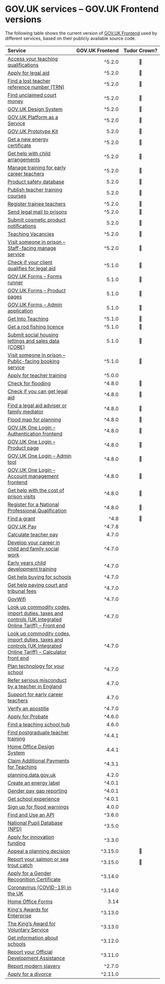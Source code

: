 # GOV.UK services – GOV.UK Frontend versions

The following table shows the current version of [GOV.UK Frontend](https://github.com/alphagov/govuk-frontend) used by different services, based on their publicly available source code.

| Service | GOV.UK Frontend | Tudor Crown? |
| :------ | -------------------: | :---------------: |
| [Access your teaching qualifications](https://github.com/DFE-Digital/access-your-teaching-qualifications/) | ^5.2.0 | 👑 |
| [Apply for legal aid](https://github.com/ministryofjustice/laa-apply-for-legal-aid/) | ^5.2.0 | 👑 |
| [Find a lost teacher reference number (TRN)](https://github.com/DFE-Digital/find-a-lost-trn/) | ^5.2.0 | 👑 |
| [Find unclaimed court money](https://github.com/ministryofjustice/find-unclaimed-court-money/) | ^5.2.0 | 👑 |
| [GOV.UK Design System](https://github.com/alphagov/govuk-design-system/) | ^5.2.0 | 👑 |
| [GOV.UK Platform as a Service](https://github.com/alphagov/paas-product-pages/) | ^5.2.0 | 👑 |
| [GOV.UK Prototype Kit](https://github.com/alphagov/govuk-prototype-kit/) | 5.2.0 | 👑 |
| [Get a new energy certificate](https://github.com/communitiesuk/epb-frontend/) | ^5.2.0 | 👑 |
| [Get help with child arrangements](https://github.com/ministryofjustice/help-with-child-arrangements/) | ^5.2.0 | 👑 |
| [Manage training for early career teachers](https://github.com/DFE-Digital/early-careers-framework/) | ^5.2.0 | 👑 |
| [Product safety database](https://github.com/UKGovernmentBEIS/beis-opss-psd/) | 5.2.0 | 👑 |
| [Publish teacher training courses](https://github.com/DFE-Digital/publish-teacher-training/) | 5.2.0 | 👑 |
| [Register trainee teachers](https://github.com/DFE-Digital/register-trainee-teachers/) | ^5.2.0 | 👑 |
| [Send legal mail to prisons](https://github.com/ministryofjustice/send-legal-mail-to-prisons/) | ^5.2.0 | 👑 |
| [Submit cosmetic product notifications](https://github.com/UKGovernmentBEIS/beis-opss-cosmetics/tree/main/cosmetics-web/) | 5.2.0 | 👑 |
| [Teaching Vacancies](https://github.com/DFE-Digital/teaching-vacancies/) | ^5.2.0 | 👑 |
| [Visit someone in prison – Staff-facing manage service](https://github.com/ministryofjustice/book-a-prison-visit-staff-ui/) | ^5.2.0 | 👑 |
| [Check if your client qualifies for legal aid](https://github.com/ministryofjustice/laa-estimate-financial-eligibility-for-legal-aid/) | ^5.1.0 | 👑 |
| [GOV.UK Forms – Forms runner](https://github.com/alphagov/forms-runner/) | 5.1.0 | 👑 |
| [GOV.UK Forms – Product pages](https://github.com/alphagov/forms-product-page/) | 5.1.0 | 👑 |
| [GOV.UK Forms – Admin application](https://github.com/alphagov/forms-admin/) | 5.1.0 | 👑 |
| [Get Into Teaching](https://github.com/DFE-Digital/get-into-teaching-app/) | ^5.1.0 | 👑 |
| [Get a rod fishing licence](https://github.com/DEFRA/rod-licensing/tree/main/packages/gafl-webapp-service/) | ^5.1.0 | 👑 |
| [Submit social housing lettings and sales data (CORE)](https://github.com/communitiesuk/submit-social-housing-lettings-and-sales-data/) | 5.1.0 | 👑 |
| [Visit someone in prison – Public-facing booking service](https://github.com/ministryofjustice/hmpps-book-a-prison-visit-ui/) | ^5.1.0 | 👑 |
| [Apply for teacher training](https://github.com/DFE-Digital/apply-for-teacher-training/) | ^5.0.0 |  |
| [Check for flooding](https://github.com/DEFRA/flood-app/) | ^4.8.0 | 👑 |
| [Check if you can get legal aid](https://github.com/ministryofjustice/cla_public/) | ^4.8.0 | 👑 |
| [Find a legal aid adviser or family mediator](https://github.com/ministryofjustice/fala/) | ^4.8.0 | 👑 |
| [Flood map for planning](https://github.com/DEFRA/fmp-app/) | ^4.8.0 | 👑 |
| [GOV.UK One Login – Authentication frontend](https://github.com/govuk-one-login/authentication-frontend/) | ^4.8.0 | 👑 |
| [GOV.UK One Login – Product page](https://github.com/govuk-one-login/onboarding-product-page/) | ^4.8.0 | 👑 |
| [GOV.UK One Login – Admin tool](https://github.com/govuk-one-login/onboarding-self-service-experience/tree/main/express/) | ^4.8.0 | 👑 |
| [GOV.UK One Login – Account management frontend](https://github.com/govuk-one-login/di-account-management-frontend/) | ^4.8.0 | 👑 |
| [Get help with the cost of prison visits](https://github.com/ministryofjustice/help-with-prison-visits-external/) | ^4.8.0 | 👑 |
| [Register for a National Professional Qualification](https://github.com/DFE-Digital/npq-registration/) | ^4.8.0 | 👑 |
| [Find a grant](https://github.com/cabinetoffice/gap-find-apply-web/tree/main/packages/applicant/) | ^4.8 | 👑 |
| [GOV.UK Pay](https://github.com/alphagov/pay-frontend/) | ^4.7.8 |  |
| [Calculate teacher pay](https://github.com/DFE-Digital/teacher-pay-calculator/) | 4.7.0 |  |
| [Develop your career in child and family social work](https://github.com/DFE-Digital/childrens-social-care-cpd/tree/main/Childrens-Social-Care-CPD/) | ^4.7.0 |  |
| [Early years child development training](https://github.com/DFE-Digital/early-years-foundation-recovery/) | ^4.7.0 |  |
| [Get help buying for schools](https://github.com/DFE-Digital/buy-for-your-school/) | ^4.7.0 |  |
| [Get help paying court and tribunal fees](https://github.com/ministryofjustice/hwf-publicapp/) | ^4.7.0 |  |
| [GovWifi](https://github.com/alphagov/govwifi-product-page/) | ^4.7.0 |  |
| [Look up commodity codes, import duties, taxes and controls (UK Integrated Online Tariff) – Front end](https://github.com/trade-tariff/trade-tariff-frontend/) | ^4.7.0 |  |
| [Look up commodity codes, import duties, taxes and controls (UK Integrated Online Tariff) – Calculator front end](https://github.com/trade-tariff/trade-tariff-duty-calculator/) | ^4.7.0 |  |
| [Plan technology for your school](https://github.com/DFE-Digital/plan-technology-for-your-school/tree/main/src/Dfe.PlanTech.Web.Node/) | ^4.7.0 |  |
| [Refer serious misconduct by a teacher in England](https://github.com/DFE-Digital/refer-serious-misconduct/) | 4.7.0 |  |
| [Support for early career teachers](https://github.com/DFE-Digital/support-for-early-career-teachers/) | 4.7.0 |  |
| [Verify an apostille](https://github.com/UKForeignOffice/verify-apostille-service/) | ^4.7.0 |  |
| [Apply for Probate](https://github.com/hmcts/probate-frontend/) | ^4.6.0 |  |
| [Find a teaching school hub](https://github.com/DFE-Digital/teaching-school-hub-finder/) | 4.6.0 |  |
| [Find postgraduate teacher training](https://github.com/DFE-Digital/find-teacher-training/) | ^4.4.1 |  |
| [Home Office Design System](https://github.com/UKHomeOffice/home-office-design-system/tree/main/components/page/) | 4.4.1 |  |
| [Claim Additional Payments for Teaching](https://github.com/DFE-Digital/claim-additional-payments-for-teaching/) | ^4.3.1 |  |
| [planning.data.gov.uk](https://github.com/digital-land/digital-land.info/) | 4.2.0 |  |
| [Create an energy label](https://github.com/UKGovernmentBEIS/energy-label-service/) | ^4.0.1 |  |
| [Gender pay gap reporting](https://github.com/cabinetoffice/gender-pay-gap/tree/main/GenderPayGap.WebUI/) | ^4.0.1 |  |
| [Get school experience](https://github.com/DFE-Digital/schools-experience/) | ^4.0.1 |  |
| [Sign up for flood warnings](https://github.com/DEFRA/flood-xws-contact-web/) | 4.0.0 |  |
| [Find and Use an API](https://github.com/DFE-Digital/eapim-developer-hub/) | ^3.6.0 |  |
| [National Pupil Database (NPD)](https://github.com/DFE-Digital/npd-find-and-explore/) | ^3.5.0 |  |
| [Apply for innovation funding](https://github.com/InnovateUKGitHub/innovation-funding-service/tree/main/ifs-web-service/) | ^3.3.0 |  |
| [Appeal a planning decision](https://github.com/Planning-Inspectorate/appeal-planning-decision/tree/main/packages/web-comment/) | ^3.15.0 | 👑 |
| [Report your salmon or sea trout catch](https://github.com/DEFRA/rod-catch-returns-frontend/) | ^3.15.0 | 👑 |
| [Apply for a Gender Recognition Certificate](https://github.com/cabinetoffice/grc-app/) | ^3.14.0 |  |
| [Coronavirus (COVID-19) in the UK ](https://github.com/publichealthengland/coronavirus-dashboard/) | ^3.14.0 |  |
| [Home Office Forms](https://github.com/UKHomeOfficeForms/hof/) | 3.14 |  |
| [King's Awards for Enterprise](https://github.com/bitzesty/qae/) | ^3.13.0 |  |
| [The King’s Award for Voluntary Service](https://github.com/bitzesty/qavs-v2/) | ^3.13.0 |  |
| [Get information about schools](https://github.com/DFE-Digital/get-information-about-schools/tree/main/Web/Edubase.Web.UI/) | ^3.12.0 |  |
| [Report your Official Development Assistance](https://github.com/UKGovernmentBEIS/beis-report-official-development-assistance/) | ^3.11.0 |  |
| [Report modern slavery](https://github.com/UKHomeOffice/modern-slavery/) | ^2.7.0 |  |
| [Apply for a divorce](https://github.com/hmcts/div-petitioner-frontend/) | ^2.11.0 |  |
